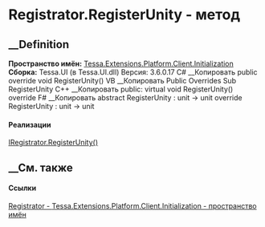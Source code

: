 # Registrator.RegisterUnity - метод
##  __Definition
 **Пространство имён:**
[Tessa.Extensions.Platform.Client.Initialization](N_Tessa_Extensions_Platform_Client_Initialization.htm)  
 **Сборка:** Tessa.UI (в Tessa.UI.dll) Версия: 3.6.0.17
C# __Копировать
     public override void RegisterUnity()
VB __Копировать
     Public Overrides Sub RegisterUnity
C++ __Копировать
     public:
    virtual void RegisterUnity() override
F# __Копировать
     abstract RegisterUnity : unit -> unit 
    override RegisterUnity : unit -> unit 
#### Реализации
[IRegistrator.RegisterUnity()](M_Tessa_Extensions_IRegistrator_RegisterUnity.htm)  
##  __См. также
#### Ссылки
[Registrator -
](T_Tessa_Extensions_Platform_Client_Initialization_Registrator.htm)
[Tessa.Extensions.Platform.Client.Initialization - пространство
имён](N_Tessa_Extensions_Platform_Client_Initialization.htm)
